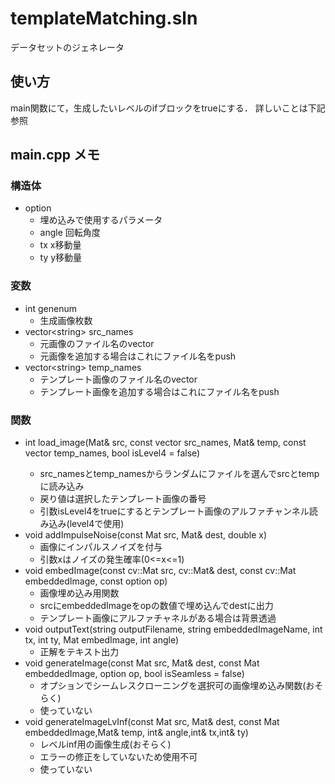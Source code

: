 # templateMatching.sln
データセットのジェネレータ

## 使い方
main関数にて，生成したいレベルのifブロックをtrueにする．
詳しいことは下記参照

## main.cpp メモ
### 構造体
- option
  - 埋め込みで使用するパラメータ
  - angle 回転角度
  - tx x移動量
  - ty y移動量

### 変数
- int genenum
  - 生成画像枚数
- vector\<string> src_names
  - 元画像のファイル名のvector
  - 元画像を追加する場合はこれにファイル名をpush
- vector\<string> temp_names
  - テンプレート画像のファイル名のvector
  - テンプレート画像を追加する場合はこれにファイル名をpush

### 関数
- int load_image(Mat& src, const vector<string> src_names, Mat& temp, const vector<string> temp_names, bool isLevel4 = false)
    - src_namesとtemp_namesからランダムにファイルを選んでsrcとtempに読み込み
    - 戻り値は選択したテンプレート画像の番号
    - 引数isLevel4をtrueにするとテンプレート画像のアルファチャンネル読み込み(level4で使用)
- void addImpulseNoise(const Mat src, Mat& dest, double x)
  - 画像にインパルスノイズを付与
  - 引数xはノイズの発生確率(0<=x<=1)
- void embedImage(const cv::Mat src, cv::Mat& dest, const cv::Mat embeddedImage, const option op)
  - 画像埋め込み用関数
  - srcにembeddedImageをopの数値で埋め込んでdestに出力
  - テンプレート画像にアルファチャネルがある場合は背景透過
- void outputText(string outputFilename, string embeddedImageName, int tx, int ty, Mat embedImage, int angle)
  - 正解をテキスト出力
- void generateImage(const Mat src, Mat& dest, const Mat embeddedImage, option op, bool isSeamless = false)
  - オプションでシームレスクローニングを選択可の画像埋め込み関数(おそらく)
  - 使っていない
- void generateImageLvInf(const Mat src, Mat& dest, const Mat embeddedImage,Mat& temp, int& angle,int& tx,int& ty)
  - レベルinf用の画像生成(おそらく)
  - エラーの修正をしていないため使用不可
  - 使っていない
